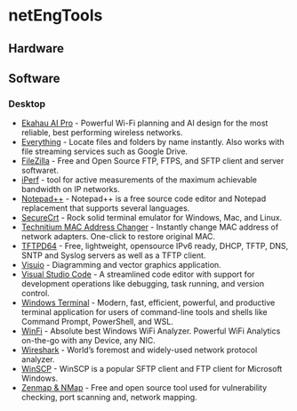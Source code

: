 # netEngTools

## Hardware

## Software

### Desktop

- [Ekahau AI Pro](https://www.ekahau.com/products/ekahau-connect/ai-pro/) -  Powerful Wi-Fi planning and AI design for the most reliable, best performing wireless networks. </br>
- [Everything](https://www.voidtools.com/) - Locate files and folders by name instantly. Also works with file streaming services such as Google Drive.</br>
- [FileZilla](https://filezilla-project.org/) - Free and Open Source FTP, FTPS, and SFTP client and server softwaret.</br>
- [iPerf](https://iperf.fr/) -  tool for active measurements of the maximum achievable bandwidth on IP networks. </br>
- [Notepad++](https://notepad-plus-plus.org/downloads/) - Notepad++ is a free source code editor and Notepad replacement that supports several languages.</br>
- [SecureCrt](https://www.vandyke.com/cgi-bin/releases.php?product=securecrt) - Rock solid terminal emulator for Windows, Mac, and Linux. </br>
- [Technitium MAC Address Changer](https://technitium.com/tmac/) - Instantly change MAC address of network adapters. One-click to restore original MAC. </br>
- [TFTPD64](https://pjo2.github.io/tftpd64/) - Free, lightweight, opensource IPv6 ready, DHCP, TFTP, DNS, SNTP and Syslog servers as well as a TFTP client. </br>
- [Visuio](https://www.microsoft.com/en-us/microsoft-365/visio/flowchart-software) - Diagramming and vector graphics application. </br>
- [Visual Studio Code](https://code.visualstudio.com/) - A streamlined code editor with support for development operations like debugging, task running, and version control. </br>
- [Windows Terminal](https://github.com/microsoft/terminal) - Modern, fast, efficient, powerful, and productive terminal application for users of command-line tools and shells like Command Prompt, PowerShell, and WSL. </br>
- [WinFi](https://winscp.net/eng/download.php) - Absolute best Windows WiFi Analyzer. Powerful WiFi Analytics on-the-go with any Device, any NIC. </br>
- [Wireshark](https://www.wireshark.org/#download) - World’s foremost and widely-used network protocol analyzer. </br>
- [WinSCP](https://www.tethabyte.com/download) - WinSCP is a popular SFTP client and FTP client for Microsoft Windows. </br>
- [Zenmap & NMap](https://www.tethabyte.com/download) - Free and open source tool used for vulnerability checking, port scanning and, network mapping. </br>
